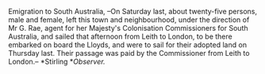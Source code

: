 Emigration to South Australia, –On Saturday last, about twenty-five persons, male and female, left this town and neighbourhood, under the direction of Mr G. Rae, agent for her Majesty's Colonisation Commissioners for South Australia, and sailed that afternoon from Leith to London, to be there embarked on board the Lloyds, and were to sail for their adopted land on Thursday last. Their passage was paid by the Commissioner from Leith to London.– *Stirling **Observer.*